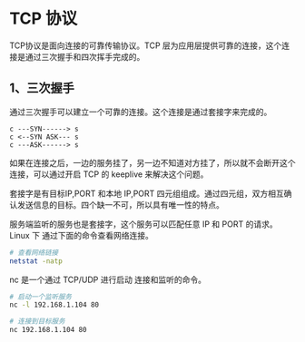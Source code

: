 # TCP 协议

TCP协议是面向连接的可靠传输协议。TCP 层为应用层提供可靠的连接，这个连接是通过三次握手和四次挥手完成的。

## 1、三次握手

通过三次握手可以建立一个可靠的连接。这个连接是通过套接字来完成的。 

```
c ---SYN------> s
c <--SYN ASK--- s
c ---ASK------> s
```

如果在连接之后，一边的服务挂了，另一边不知道对方挂了，所以就不会断开这个连接，可以通过开启 TCP 的 keeplive 来解决这个问题。

套接字是有目标IP,PORT 和本地 IP,PORT 四元组组成。通过四元组，双方相互确认发送信息的目标。四个缺一不可，所以具有唯一性的特点。

服务端监听的服务也是套接字，这个服务可以匹配任意 IP 和 PORT 的请求。Linux 下  通过下面的命令查看网络连接。

```bash
# 查看网络链接
netstat -natp
```

nc 是一个通过 TCP/UDP 进行启动  连接和监听的命令。

```bash
# 启动一个监听服务
nc -l 192.168.1.104 80 

# 连接到目标服务
nc 192.168.1.104 80
```